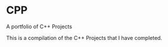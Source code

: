 # CPP
A portfolio of C++ Projects

This is a compilation of the C++ Projects that I have completed.
